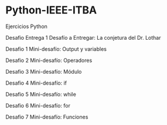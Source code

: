 # Python-IEEE-ITBA
Ejercicios Python

Desafio Entrega 1
Desafío a Entregar: La conjetura del Dr. Lothar

Desafio 1
Mini-desafío: Output y variables

Desafio 2
Mini-desafío: Operadores

Desafio 3
Mini-desafío: Módulo

Desafio 4
Mini-desafío: if

Desafio 5
Mini-desafío: while

Desafio 6
Mini-desafío: for

Desafio 7
Mini-desafío: Funciones